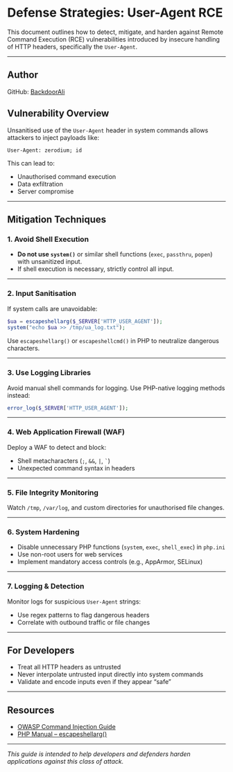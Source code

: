 # Defense Strategies: User-Agent RCE

This document outlines how to detect, mitigate, and harden against Remote Command Execution (RCE) vulnerabilities introduced by insecure handling of HTTP headers, specifically the `User-Agent`.

---

## Author

GitHub: [BackdoorAli](https://github.com/BackdoorAli)

## Vulnerability Overview

Unsanitised use of the `User-Agent` header in system commands allows attackers to inject payloads like:

```
User-Agent: zerodium; id
```

This can lead to:
- Unauthorised command execution
- Data exfiltration
- Server compromise

---

## Mitigation Techniques

### 1. **Avoid Shell Execution**
- **Do not use `system()`** or similar shell functions (`exec`, `passthru`, `popen`) with unsanitized input.
- If shell execution is necessary, strictly control all input.

---

### 2. **Input Sanitisation**
If system calls are unavoidable:

```php
$ua = escapeshellarg($_SERVER['HTTP_USER_AGENT']);
system("echo $ua >> /tmp/ua_log.txt");
```

Use `escapeshellarg()` or `escapeshellcmd()` in PHP to neutralize dangerous characters.

---

### 3. **Use Logging Libraries**
Avoid manual shell commands for logging. Use PHP-native logging methods instead:

```php
error_log($_SERVER['HTTP_USER_AGENT']);
```

---

### 4. **Web Application Firewall (WAF)**
Deploy a WAF to detect and block:
- Shell metacharacters (`;`, `&&`, `|`, `` ` ``)
- Unexpected command syntax in headers

---

### 5. **File Integrity Monitoring**
Watch `/tmp`, `/var/log`, and custom directories for unauthorised file changes.

---

### 6. **System Hardening**
- Disable unnecessary PHP functions (`system`, `exec`, `shell_exec`) in `php.ini`
- Use non-root users for web services
- Implement mandatory access controls (e.g., AppArmor, SELinux)

---

### 7. **Logging & Detection**
Monitor logs for suspicious `User-Agent` strings:
- Use regex patterns to flag dangerous headers
- Correlate with outbound traffic or file changes

---

## For Developers

- Treat all HTTP headers as untrusted
- Never interpolate untrusted input directly into system commands
- Validate and encode inputs even if they appear “safe”

---

## Resources

- [OWASP Command Injection Guide](https://owasp.org/www-community/attacks/Command_Injection)
- [PHP Manual – escapeshellarg()](https://www.php.net/manual/en/function.escapeshellarg.php)

---

*This guide is intended to help developers and defenders harden applications against this class of attack.*